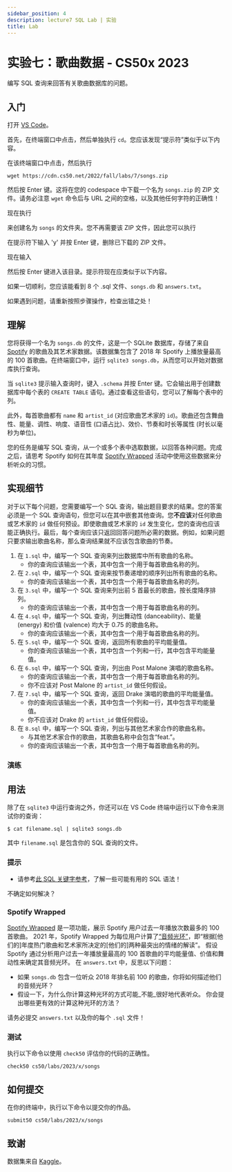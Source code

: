 ```yaml
---
sidebar_position: 4
description: lecture7 SQL Lab | 实验
title: Lab
---
```


# 实验七：歌曲数据 - CS50x 2023

编写 SQL 查询来回答有关歌曲数据库的问题。

## 入门

打开 [VS Code](https://cs50.dev/)。

首先，在终端窗口中点击，然后单独执行 `cd`。您应该发现“提示符”类似于以下内容。

在该终端窗口中点击，然后执行

```
wget https://cdn.cs50.net/2022/fall/labs/7/songs.zip

```

然后按 Enter 键。这将在您的 codespace 中下载一个名为 `songs.zip` 的 ZIP 文件。请务必注意 `wget` 命令后与 URL 之间的空格，以及其他任何字符的正确性！

现在执行

来创建名为 `songs` 的文件夹。您不再需要该 ZIP 文件，因此您可以执行

在提示符下输入 'y' 并按 Enter 键，删除已下载的 ZIP 文件。

现在输入

然后按 Enter 键进入该目录。提示符现在应类似于以下内容。

如果一切顺利，您应该能看到 8 个 .sql 文件、`songs.db` 和 `answers.txt`。

如果遇到问题，请重新按照步骤操作，检查出错之处！

## 理解

您将获得一个名为 `songs.db` 的文件，这是一个 SQLite 数据库，存储了来自 [Spotify](https://developer.spotify.com/documentation/web-api/) 的歌曲及其艺术家数据。该数据集包含了 2018 年 Spotify 上播放量最高的 100 首歌曲。在终端窗口中，运行 `sqlite3 songs.db`，从而您可以开始对数据库执行查询。

当 `sqlite3` 提示输入查询时，键入 `.schema` 并按 Enter 键。它会输出用于创建数据库中每个表的 `CREATE TABLE` 语句。通过查看这些语句，您可以了解每个表中的列。

此外，每首歌曲都有 `name` 和 `artist_id` (对应歌曲艺术家的 `id`)。歌曲还包含舞曲性、能量、调性、响度、语音性 (口语占比)、效价、节奏和时长等属性 (时长以毫秒为单位)。

您的任务是编写 SQL 查询，从一个或多个表中选取数据，以回答各种问题。完成之后，请思考 Spotify 如何在其年度 [Spotify Wrapped](https://en.wikipedia.org/wiki/Spotify_Wrapped) 活动中使用这些数据来分析听众的习惯。

## 实现细节

对于以下每个问题，您需要编写一个 SQL 查询，输出题目要求的结果。您的答案必须是一个 SQL 查询语句，但您可以在其中嵌套其他查询。您**不应该**对任何歌曲或艺术家的 `id` 做任何预设。即使歌曲或艺术家的 `id` 发生变化，您的查询也应该能正确执行。最后，每个查询应该只返回回答问题所必需的数据。例如，如果问题只要求输出歌曲名称，那么查询结果就不应该包含歌曲的节奏。
1. 在 `1.sql` 中，编写一个 SQL 查询来列出数据库中所有歌曲的名称。
    - 你的查询应该输出一个表，其中包含一个用于每首歌曲名称的列。
2. 在 `2.sql` 中，编写一个 SQL 查询来按节奏递增的顺序列出所有歌曲的名称。
    - 你的查询应该输出一个表，其中包含一个用于每首歌曲名称的列。
3. 在 `3.sql` 中，编写一个 SQL 查询来列出前 5 首最长的歌曲，按长度降序排列。
    - 你的查询应该输出一个表，其中包含一个用于每首歌曲名称的列。
4. 在 `4.sql` 中，编写一个 SQL 查询，列出舞动性 (danceability)、能量 (energy) 和价值 (valence) 均大于 0.75 的歌曲名称。
    - 你的查询应该输出一个表，其中包含一个用于每首歌曲名称的列。
5. 在 `5.sql` 中，编写一个 SQL 查询，返回所有歌曲的平均能量值。
    - 你的查询应该输出一个表，其中包含一个列和一行，其中包含平均能量值。
6. 在 `6.sql` 中，编写一个 SQL 查询，列出由 Post Malone 演唱的歌曲名称。
    - 你的查询应该输出一个表，其中包含一个用于每首歌曲名称的列。
    - 你不应该对 Post Malone 的 `artist_id` 做任何假设。
7. 在 `7.sql` 中，编写一个 SQL 查询，返回 Drake 演唱的歌曲的平均能量值。
    - 你的查询应该输出一个表，其中包含一个列和一行，其中包含平均能量值。
    - 你不应该对 Drake 的 `artist_id` 做任何假设。
8. 在 `8.sql` 中，编写一个 SQL 查询，列出与其他艺术家合作的歌曲名称。
    - 与其他艺术家合作的歌曲，其歌曲名称中会包含“feat.”。
    - 你的查询应该输出一个表，其中包含一个用于每首歌曲名称的列。

### 演练

## 用法

除了在 `sqlite3` 中运行查询之外，你还可以在 VS Code 终端中运行以下命令来测试你的查询：

```
$ cat filename.sql | sqlite3 songs.db

```

其中 `filename.sql` 是包含你的 SQL 查询的文件。

### 提示

- 请参考[此 SQL 关键字参考](https://www.w3schools.com/sql/sql_ref_keywords.asp)，了解一些可能有用的 SQL 语法！

不确定如何解决？

### Spotify Wrapped

[Spotify Wrapped](https://en.wikipedia.org/wiki/Spotify_Wrapped) 是一项功能，展示 Spotify 用户过去一年播放次数最多的 100 首歌曲。 2021 年，Spotify Wrapped 为每位用户计算了[“音频光环”](https://newsroom.spotify.com/2021-12-01/learn-more-about-the-audio-aura-in-your-spotify-2021-wrapped-with-aura-reader-mystic-michaela/)，即“根据[他们的]年度热门歌曲和艺术家所决定的[他们的]两种最突出的情绪的解读”。 假设 Spotify 通过分析用户过去一年播放量最高的 100 首歌曲的平均能量值、价值和舞动性来确定其音频光环。 在 `answers.txt` 中，反思以下问题：

- 如果 `songs.db` 包含一位听众 2018 年排名前 100 的歌曲，你将如何描述他们的音频光环？
- 假设一下，为什么你计算这种光环的方式可能_不能_很好地代表听众。 你会提出哪些更有效的计算这种光环的方法？

请务必提交 `answers.txt` 以及你的每个 `.sql` 文件！

### 测试

执行以下命令以使用 `check50` 评估你的代码的正确性。

```
check50 cs50/labs/2023/x/songs

```

## 如何提交

在你的终端中，执行以下命令以提交你的作品。

```
submit50 cs50/labs/2023/x/songs

```

## 致谢

数据集来自 [Kaggle](https://www.kaggle.com/nadintamer/top-spotify-tracks-of-2018)。
